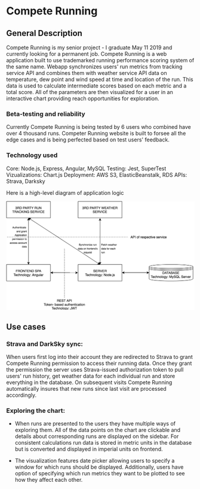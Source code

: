 # Compete Running

## General Description
Compete Running is my senior project - I graduate May 11 2019 and currently looking for a permanent job. Compete Running is a web application built to use trademarked running performance scoring system of the same name. Webapp synchronizes users' run metrics from tracking service API and combines them with weather service API data on temperature, dew point and wind speed at time and location of the run. This data is used to calculate intermediate scores based on each metric and a total score. All of the parameters are then visualized for a user in an interactive chart providing reach opportunities for exploration. 

### Beta-testing and reliability
Currently Compete Running is being tested by 6 users who combined have over 4 thousand runs. Competer Running website is built to forsee all the edge cases and is being perfected based on test users' feedback.

### Technology used
Core: Node.js, Express, Angular, MySQL
Testing: Jest, SuperTest
Vizualizations: Chart.js
Deployment: AWS S3, ElasticBeanstalk, RDS
APIs: Strava, Darksky

Here is a high-level diagram of application logic

![Chart](img/E2E.png)


## Use cases
### Strava and DarkSky sync:
When users first log into their account they are redirected to Strava to grant Compete Running permission to access their running data. Once they grant the permission the server uses Strava-issued authorization token to pull users' run history, get weather data for each individual run and store everything in the database. On subsequent visits Compete Running automatically insures that new runs since last visit are processed accordingly.

### Exploring the chart:
* When runs are presented to the users they have multiple ways of exploring them. All of the data points on the chart are clickable and details about corresponding runs are displayed on the sidebar. For consistent calculations run data is stored in metric units in the database but is converted and displayed in imperial units on frontend.

* The visualization features date picker allowing users to specify a window for which runs should be displayed. Additionally, users have option of specifying which run metrics they want to be plotted to see how they affect each other.


